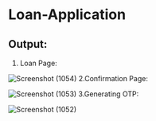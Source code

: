# Loan-Application
## Output:
1. Loan Page:

![Screenshot (1054)](https://user-images.githubusercontent.com/75789316/202887692-8b7e4b21-d9d4-4ebf-98af-89a3e7e237e5.png)
2.Confirmation Page:

![Screenshot (1053)](https://user-images.githubusercontent.com/75789316/202887701-d57e003c-7829-432d-9813-f3a42c6f05c9.png)
3.Generating OTP:

![Screenshot (1052)](https://user-images.githubusercontent.com/75789316/202887785-899a4a84-7e57-40df-b9a6-0ac286d2488e.png)
